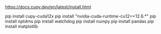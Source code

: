  https://docs.cupy.dev/en/latest/install.html

 pip install cupy-cuda12x
 pip install "nvidia-cuda-runtime-cu12==12.6.*"
 pip install nptdms
 pip install watchdog
 pip install numpy
 pip install pandas
 pip install matplotlib